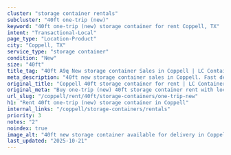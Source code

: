 ```yaml
---
cluster: "storage container rentals"
subcluster: "40ft one-trip (new)"
keyword: "40ft one-trip (new) storage container for rent Coppell, TX"
intent: "Transactional-Local"
page_type: "Location-Product"
city: "Coppell, TX"
service_type: "storage container"
condition: "New"
size: "40ft"
title_tag: "40ft A9q New storage container Sales in Coppell | LC Container"
meta_description: "40ft new storage container sales in Coppell. Fast delivery, competitive pricing. Serving storage containers area. Quote ID: BF0. Call (214) 524-4168 for your free quote today."
original_title: "Coppell 40ft storage container for rent | LC Container"
original_meta: "Buy one-trip (new) 40ft storage container rent with local delivery in Coppell, TX. LC Container — local Since 2003. Request a fast quote today."
url_slug: "/coppell/rent/40ft/storage-containers/one-trip-new"
h1: "Rent 40ft one-trip (new) storage container in Coppell"
internal_links: "/coppell/storage-containers/rentals"
priority: 3
notes: "2"
noindex: true
image_alt: "40ft new storage container available for delivery in Coppell"
last_updated: "2025-10-21"
---
```


<!-- TODO: Add unique city/inventory copy, images, and internal links here. -->
